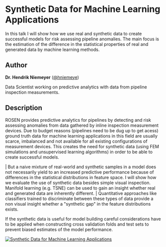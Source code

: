 Synthetic Data for Machine Learning Applications
================================================

In this talk I will show how we use real and synthetic data to create
successful models for risk assessing pipeline anomalies. The main focus
is the estimation of the difference in the statistical properties of
real and generated data by machine learning methods.

Author
------

**Dr. Hendrik Niemeyer** ([@hniemeye](http://twitter.com/hniemeye))

Data Scientist working on predictive analytics with data from pipeline
inspection measurements.

Description
-----------

ROSEN provides predictive analytics for pipelines by detecting and risk
assessing anomalies from data gathered by inline inspection measurement
devices. Due to budget reasons (pipelines need to be dug up to get
acess) ground truth data for machine learning applications in this field
are usually scarce, imbalanced and not available for all existing
configurations of measurement devices. This creates the need for
synthetic data (using FEM simulations and unsupervised learning
algorithms) in order to be able to create successful models.

| But a naive mixture of real-world and synthetic samples in a model
  does not necessarily yield to an increased predictive performance
  because of differences in the statistical distributions in feature
  space. I will show how we evaluate the use of synthetic data besides
  simple visual inspection. Manifold learning (e.g. TSNE) can be used to
  gain an insight whether real and generated data are inherently
  different.
| Quantitative approaches like classifiers trained to discriminate
  between these types of data provide a non visual insight whether a
  "synthetic gap" in the feature distributions exists.

If the synthetic data is useful for model building careful
considerations have to be applied when constructing cross validation
folds and test sets to prevent biased estimates of the model
performance.

[![Synthetic Data for Machine Learning Applications](https://img.youtube.com/vi/riT9KTkBj0E/0.jpg)](https://www.youtube.com/embed/riT9KTkBj0E)
